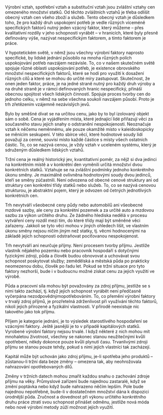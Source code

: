 Výrobní vztah, spotřební vztah a substituční vztah jsou zvláštní vztahy cen omezeného množství statků. Od těchto zvláštních vztahů je třeba odlišit obecný vztah cen všeho zboží a služeb. Tento obecný vztah je důsledkem toho, že pro každý druh uspokojení potřeb je vedle různých víceméně specifických faktorů nutný jeden vzácný faktor, který můžeme – přes kvalitativní rozdíly v jeho schopnosti vyrábět – v hranicích, které byly přesně definovány výše, nazývat nespecifickým faktorem, a tímto faktorem je práce.

V hypotetickém světě, v němž jsou všechny výrobní faktory naprosto specifické, by lidské jednání působilo na mnoha různých polích uspokojování potřeb navzájem nezávisle. To, co v našem skutečném světě spojuje různé oblasti uspokojování potřeb, je existence obrovského množství nespecifických faktorů, které se hodí pro využití k dosažení různých cílů a které se mohou do určité míry zastupovat. Skutečnost, že onen jeden faktor, práce, je na jedné straně nutný pro každý druh výroby a na druhé straně je v rámci definovaných hranic nespecifický, přináší obecnou spojitost všech lidských činností. Spojuje proces tvorby cen do jednoho celku, v němž na sebe všechna soukolí navzájem působí. Proto je trh zřetězením vzájemně nezávislých jevů.

Bylo by směšné dívat se na určitou cenu, jako by to byl izolovaný objekt sám o sobě. Cena je vyjádřením místa, které jednající lidé přiřazují věci za současného stavu jejich snahy o odstranění nespokojenosti. Neoznačuje vztah k něčemu neměnnému, ale pouze okamžité místo v kaleidoskopicky se měnícím seskupení. V této sbírce věcí, které hodnotové soudy lidí považují za cenné, souvisí místo každé částice s místy všech ostatních částic. To, co se nazývá cenou, je vždy vztah v uceleném systému, který je sdruženým důsledkem lidských vztahů.

Tržní cena je reálný historický jev, kvantitativní poměr, za nějž si dva jedinci na konkrétním místě a v konkrétní den vyměnili určitá množství dvou konkrétních statků. Vztahuje se na zvláštní podmínky jednoho konkrétního úkonu směny. Je maximálně ovlivněna hodnotovými soudy dvou jedinců, kteří se směny zúčastnili. Není odvozena od obecné cenové struktury ani od struktury cen konkrétní třídy statků nebo služeb. To, co se nazývá cenovou strukturou, je abstraktní pojem, který je odvozen od četných jednotlivých konkrétních cen.

Trh nevytváří všeobecné ceny půdy nebo automobilů ani všeobecné mzdové sazby, ale ceny za konkrétní pozemek a za určité auto a mzdovou sazbu za výkon určitého druhu. Ze žádného hlediska nedělá v procesu vytváření ceny rozdíl mezi tím, do které třídy mají být směněné věci zařazeny. Jakkoli se tyto věci mohou v jiných ohledech lišit, ve vlastním úkonu směny nejsou ničím jiným než statky, tj. věcmi hodnocenými na základě jejich schopnosti odstraňovat pociťovanou nespokojenost.

Trh nevytváří ani neurčuje příjmy. Není procesem tvorby příjmu. Jestliže vlastník nějakého pozemku nebo pracovník hospodaří s dotyčnými fyzickými zdroji, půda a člověk budou obnovovat a uchovávat svou schopnost poskytovat služby; zemědělská a městská půda po prakticky neomezenou dobu, člověk po řadu let. Pokud se tržní situace pro tyto faktory nezhorší, bude i v budoucnu možné získat cenu za jejich využití ve výrobě.

Půda a pracovní síla mohou být považovány za zdroj příjmu, jestliže se s nimi takto zachází, tj. když jejich schopnost vyrábět není předčasně vyčerpána nezodpovědnýmopotřebováním. To, co přemění výrobní faktory v trvalý zdroj příjmů, je prozřetelná zdrženlivost při využívání těchto faktorů, nikoli jejich přirozené a fyzikální vlastnosti. V přírodě neexistuje nic takového jako tok příjmu.

Příjem je kategorie jednání, je to výsledek starostlivého hospodaření se vzácnými faktory. Ještě jasnější je to v případě kapitálových statků. Vyrobené výrobní faktory nejsou trvalé. I když některé z nich mohou mít mnohaletou životnost, všechny se nakonec stanou neužitečnými kvůli opotřebení, někdy dokonce pouze kvůli plynutí času. Trvanlivými zdroji příjmu se stanou pouze tehdy, pokud s nimi jejich vlastníci tak zacházejí.

Kapitál může být uchován jako zdroj příjmu, je-li spotřeba jeho produktů – zůstanou-li tržní data beze změny – omezena tak, aby neohrožovala nahrazování opotřebovaných dílů.

Změny v tržních datech mohou zmařit každou snahu o zachování zdroje příjmu na věky. Průmyslové zařízení bude najednou zastaralé, když se změní poptávka nebo když bude nahrazeno něčím lepším. Pole bude najednou nepotřebné, bude-li v dostatečném množství dána k dispozici úrodnější půda. Zručnost a dovednost při výkonu určitého konkrétního druhu práce ztratí svou schopnost přinášet odměnu, jestliže nová móda nebo nové výrobní metody zúží možnost jejich využití.